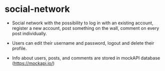 # social-network

- Social network with the possibility to log in with an existing account, register a new account, post something on the wall, comment on every post individually.

- Users can edit their username and password, logout and delete their profile.


- Info about users, posts, and comments are stored in mockAPI database (https://mockapi.io/)
